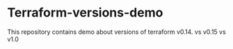 # Terraform-versions-demo
This repository contains demo about versions of terraform v0.14. vs v0.15 vs v1.0
